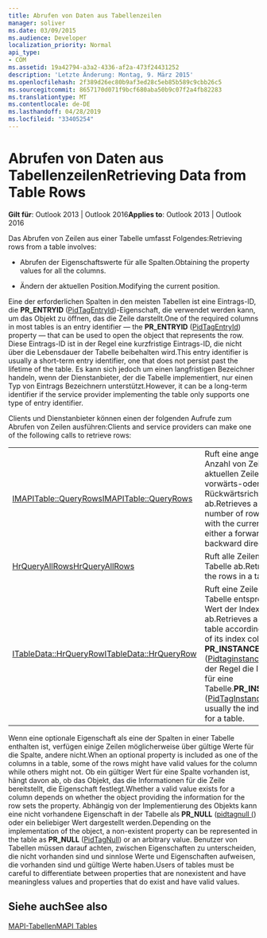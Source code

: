 ```yaml
---
title: Abrufen von Daten aus Tabellenzeilen
manager: soliver
ms.date: 03/09/2015
ms.audience: Developer
localization_priority: Normal
api_type:
- COM
ms.assetid: 19a42794-a3a2-4336-af2a-473f24431252
description: 'Letzte Änderung: Montag, 9. März 2015'
ms.openlocfilehash: 2f389d26ec80b9af3ed28c5eb85b589c9cbb26c5
ms.sourcegitcommit: 8657170d071f9bcf680aba50b9c07f2a4fb82283
ms.translationtype: MT
ms.contentlocale: de-DE
ms.lasthandoff: 04/28/2019
ms.locfileid: "33405254"
---
```

# <a name="retrieving-data-from-table-rows"></a><span data-ttu-id="55068-103">Abrufen von Daten aus Tabellenzeilen</span><span class="sxs-lookup"><span data-stu-id="55068-103">Retrieving Data from Table Rows</span></span>

  
  
<span data-ttu-id="55068-104">**Gilt für**: Outlook 2013 | Outlook 2016</span><span class="sxs-lookup"><span data-stu-id="55068-104">**Applies to**: Outlook 2013 | Outlook 2016</span></span> 
  
<span data-ttu-id="55068-105">Das Abrufen von Zeilen aus einer Tabelle umfasst Folgendes:</span><span class="sxs-lookup"><span data-stu-id="55068-105">Retrieving rows from a table involves:</span></span>
  
- <span data-ttu-id="55068-106">Abrufen der Eigenschaftswerte für alle Spalten.</span><span class="sxs-lookup"><span data-stu-id="55068-106">Obtaining the property values for all the columns.</span></span>
    
- <span data-ttu-id="55068-107">Ändern der aktuellen Position.</span><span class="sxs-lookup"><span data-stu-id="55068-107">Modifying the current position.</span></span>
    
<span data-ttu-id="55068-108">Eine der erforderlichen Spalten in den meisten Tabellen ist eine Eintrags-ID, die **PR_ENTRYID** ([PidTagEntryId](pidtagentryid-canonical-property.md))-Eigenschaft, die verwendet werden kann, um das Objekt zu öffnen, das die Zeile darstellt.</span><span class="sxs-lookup"><span data-stu-id="55068-108">One of the required columns in most tables is an entry identifier — the **PR_ENTRYID** ([PidTagEntryId](pidtagentryid-canonical-property.md)) property — that can be used to open the object that represents the row.</span></span> <span data-ttu-id="55068-109">Diese Eintrags-ID ist in der Regel eine kurzfristige Eintrags-ID, die nicht über die Lebensdauer der Tabelle beibehalten wird.</span><span class="sxs-lookup"><span data-stu-id="55068-109">This entry identifier is usually a short-term entry identifier, one that does not persist past the lifetime of the table.</span></span> <span data-ttu-id="55068-110">Es kann sich jedoch um einen langfristigen Bezeichner handeln, wenn der Dienstanbieter, der die Tabelle implementiert, nur einen Typ von Eintrags Bezeichnern unterstützt.</span><span class="sxs-lookup"><span data-stu-id="55068-110">However, it can be a long-term identifier if the service provider implementing the table only supports one type of entry identifier.</span></span>
  
<span data-ttu-id="55068-111">Clients und Dienstanbieter können einen der folgenden Aufrufe zum Abrufen von Zeilen ausführen:</span><span class="sxs-lookup"><span data-stu-id="55068-111">Clients and service providers can make one of the following calls to retrieve rows:</span></span>
  
|||
|:-----|:-----|
|[<span data-ttu-id="55068-112">IMAPITable::QueryRows</span><span class="sxs-lookup"><span data-stu-id="55068-112">IMAPITable::QueryRows</span></span>](imapitable-queryrows.md) <br/> |<span data-ttu-id="55068-113">Ruft eine angegebene Anzahl von Zeilen ab der aktuellen Zeile in eine vorwärts-oder Rückwärtsrichtung ab.</span><span class="sxs-lookup"><span data-stu-id="55068-113">Retrieves a specified number of rows starting with the current row in either a forward or backward direction.</span></span>  <br/> |
|[<span data-ttu-id="55068-114">HrQueryAllRows</span><span class="sxs-lookup"><span data-stu-id="55068-114">HrQueryAllRows</span></span>](hrqueryallrows.md) <br/> |<span data-ttu-id="55068-115">Ruft alle Zeilen in einer Tabelle ab.</span><span class="sxs-lookup"><span data-stu-id="55068-115">Retrieves all of the rows in a table.</span></span>  <br/> |
|[<span data-ttu-id="55068-116">ITableData::HrQueryRow</span><span class="sxs-lookup"><span data-stu-id="55068-116">ITableData::HrQueryRow</span></span>](itabledata-hrqueryrow.md) <br/> |<span data-ttu-id="55068-117">Ruft eine Zeile in einer Tabelle entsprechend dem Wert der Indexspalte ab.</span><span class="sxs-lookup"><span data-stu-id="55068-117">Retrieves a row in a table according to the value of its index column.</span></span> <span data-ttu-id="55068-118">**PR_INSTANCE_KEY** ([Pidtaginstancekey (](pidtaginstancekey-canonical-property.md)) ist in der Regel die Indexspalte für eine Tabelle.</span><span class="sxs-lookup"><span data-stu-id="55068-118">**PR_INSTANCE_KEY** ([PidTagInstanceKey](pidtaginstancekey-canonical-property.md)) is usually the index column for a table.</span></span>  <br/> |
   
<span data-ttu-id="55068-119">Wenn eine optionale Eigenschaft als eine der Spalten in einer Tabelle enthalten ist, verfügen einige Zeilen möglicherweise über gültige Werte für die Spalte, andere nicht.</span><span class="sxs-lookup"><span data-stu-id="55068-119">When an optional property is included as one of the columns in a table, some of the rows might have valid values for the column while others might not.</span></span> <span data-ttu-id="55068-120">Ob ein gültiger Wert für eine Spalte vorhanden ist, hängt davon ab, ob das Objekt, das die Informationen für die Zeile bereitstellt, die Eigenschaft festlegt.</span><span class="sxs-lookup"><span data-stu-id="55068-120">Whether a valid value exists for a column depends on whether the object providing the information for the row sets the property.</span></span> <span data-ttu-id="55068-121">Abhängig von der Implementierung des Objekts kann eine nicht vorhandene Eigenschaft in der Tabelle als **PR_NULL** ([pidtagnull (](pidtagnull-canonical-property.md)) oder ein beliebiger Wert dargestellt werden.</span><span class="sxs-lookup"><span data-stu-id="55068-121">Depending on the implementation of the object, a non-existent property can be represented in the table as **PR_NULL** ([PidTagNull](pidtagnull-canonical-property.md)) or an arbitrary value.</span></span> <span data-ttu-id="55068-122">Benutzer von Tabellen müssen darauf achten, zwischen Eigenschaften zu unterscheiden, die nicht vorhanden sind und sinnlose Werte und Eigenschaften aufweisen, die vorhanden sind und gültige Werte haben.</span><span class="sxs-lookup"><span data-stu-id="55068-122">Users of tables must be careful to differentiate between properties that are nonexistent and have meaningless values and properties that do exist and have valid values.</span></span> 
  
## <a name="see-also"></a><span data-ttu-id="55068-123">Siehe auch</span><span class="sxs-lookup"><span data-stu-id="55068-123">See also</span></span>



[<span data-ttu-id="55068-124">MAPI-Tabellen</span><span class="sxs-lookup"><span data-stu-id="55068-124">MAPI Tables</span></span>](mapi-tables.md)

